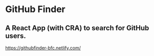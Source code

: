 # GitHub Finder

## A React App (with CRA) to search for GitHub users.

https://githubfinder-bfc.netlify.com/
